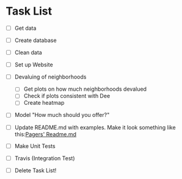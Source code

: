 # Task List

- [ ] Get data 
- [ ] Create database 
- [ ] Clean data
- [ ] Set up Website
- [ ] Devaluing of neighborhoods
    - [ ] Get plots on how much neighborhoods devalued
    - [ ] Check if plots consistent with Dee
    - [ ] Create heatmap
- [ ] Model "How much should you offer?"
- [ ] Update README.md with examples. Make it look something like this:[Pagers' Readme.md](https://github.com/sindresorhus/pageres)
- [ ] Make Unit Tests
- [ ] Travis (Integration Test)
- [ ] Delete Task List! 



